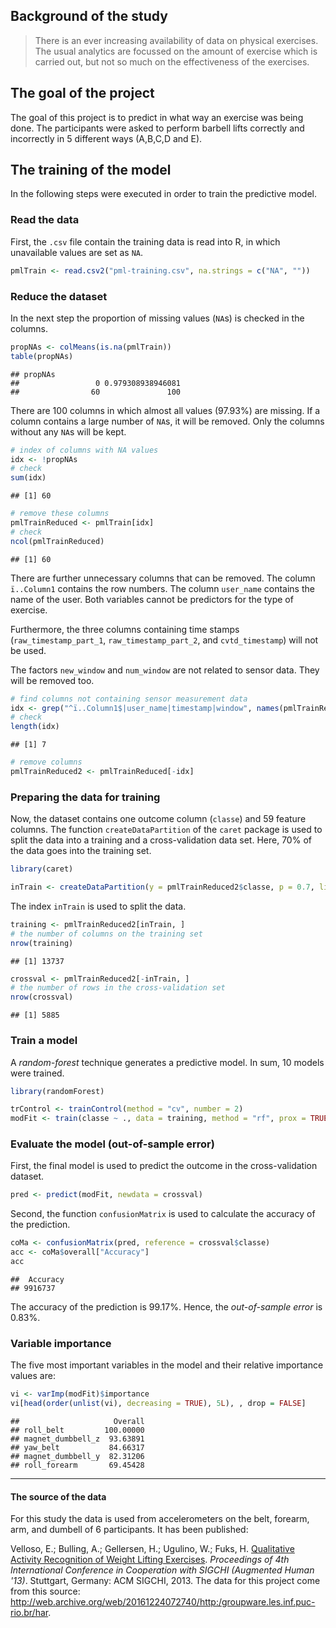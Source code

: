 Background of the study
-----------------------

> There is an ever increasing availability of data on physical exercises. The usual analytics are focussed on the amount of exercise which is carried out, but not so much on the effectiveness of the exercises. 


The goal of the project
-----------------------

The goal of this project is to predict in what way an exercise was being done.  The participants were asked to perform barbell lifts correctly and incorrectly in 5 different ways (A,B,C,D and E).


The training of the model
-------------------------

In the following steps were executed in order to train the predictive model.

### Read the data

First, the `.csv` file contain the training data is read into R, in which unavailable values are set as `NA`.


```r
pmlTrain <- read.csv2("pml-training.csv", na.strings = c("NA", ""))
```

### Reduce the dataset

In the next step the proportion of missing values (`NA`s) is checked in the columns.


```r
propNAs <- colMeans(is.na(pmlTrain))
table(propNAs)
```

```
## propNAs
##                 0 0.979308938946081 
##                60               100
```

There are 100 columns in which almost all values (97.93%) are missing. If a column contains a large number of `NA`s, it will be removed. Only the columns without any `NA`s will be kept.


```r
# index of columns with NA values
idx <- !propNAs
# check
sum(idx)
```

```
## [1] 60
```

```r
# remove these columns  
pmlTrainReduced <- pmlTrain[idx]
# check
ncol(pmlTrainReduced)
```

```
## [1] 60
```

There are further unnecessary columns that can be removed. The column `ï..Column1` contains the row numbers. The column `user_name` contains the name of the user. Both variables cannot be predictors for the type of exercise.

Furthermore, the three columns containing time stamps (`raw_timestamp_part_1`, `raw_timestamp_part_2`, and `cvtd_timestamp`) will not be used.

The factors `new_window` and `num_window` are not related to sensor data. They will be removed too.


```r
# find columns not containing sensor measurement data
idx <- grep("^ï..Column1$|user_name|timestamp|window", names(pmlTrainReduced))
# check
length(idx)
```

```
## [1] 7
```

```r
# remove columns
pmlTrainReduced2 <- pmlTrainReduced[-idx]
```


### Preparing the data for training

Now, the dataset contains one outcome column (`classe`) and 59 feature columns. The function `createDataPartition` of the `caret` package is used to split the data into a training and a cross-validation data set. Here, 70% of the data goes into the training set.


```r
library(caret)
```

```r
inTrain <- createDataPartition(y = pmlTrainReduced2$classe, p = 0.7, list = FALSE)
```

The index `inTrain` is used to split the data.


```r
training <- pmlTrainReduced2[inTrain, ]
# the number of columns on the training set
nrow(training)
```

```
## [1] 13737
```

```r
crossval <- pmlTrainReduced2[-inTrain, ]
# the number of rows in the cross-validation set
nrow(crossval)
```

```
## [1] 5885
```


### Train a model

A *random-forest* technique generates a predictive model. In sum, 10 models were trained. 


```r
library(randomForest)
```


```r
trControl <- trainControl(method = "cv", number = 2)
modFit <- train(classe ~ ., data = training, method = "rf", prox = TRUE, trControl = trControl)
```

### Evaluate the model (out-of-sample error)

First, the final model is used to predict the outcome in the cross-validation dataset.


```r
pred <- predict(modFit, newdata = crossval)
```

Second, the function `confusionMatrix` is used to calculate the accuracy of the prediction.


```r
coMa <- confusionMatrix(pred, reference = crossval$classe)
acc <- coMa$overall["Accuracy"]
acc
```

```
##  Accuracy 
## 9916737
```

The accuracy of the prediction is 99.17%. Hence, the *out-of-sample error* is 0.83%.


### Variable importance

The five most important variables in the model and their relative importance values are:


```r
vi <- varImp(modFit)$importance
vi[head(order(unlist(vi), decreasing = TRUE), 5L), , drop = FALSE]
```

```
##                     Overall
## roll_belt         100.00000
## magnet_dumbbell_z  93.63891
## yaw_belt           84.66317
## magnet_dumbbell_y  82.31206
## roll_forearm       69.45428
```

***************************************************************************

#### The source of the data

For this study the data is used from accelerometers on the belt, forearm, arm, and dumbell of 6 participants. It has been published:

Velloso, E.; Bulling, A.; Gellersen, H.; Ugulino, W.; Fuks, H. [Qualitative Activity Recognition of Weight Lifting Exercises](http://groupware.les.inf.puc-rio.br/har#ixzz34irPKNuZ). *Proceedings of 4th International Conference in Cooperation with SIGCHI (Augmented Human '13)*. Stuttgart, Germany: ACM SIGCHI, 2013.
The data for this project come from this source: http://web.archive.org/web/20161224072740/http:/groupware.les.inf.puc-rio.br/har.
